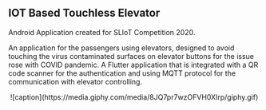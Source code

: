 ## **IOT Based Touchless Elevator**
Android Application created for SLIoT Competition 2020.

An application for the passengers using elevators, designed to avoid touching the virus contaminated surfaces on elevator buttons for the issue rose with COVID pandemic. A Flutter application that is integrated with a QR code scanner for the authentication and using MQTT protocol for the communication with elevator controlling.

<div align="center">
![caption](https://media.giphy.com/media/8JQ7pr7wzOFVH0XIrp/giphy.gif)
</div>


